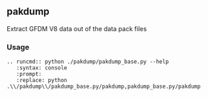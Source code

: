 ## pakdump

Extract GFDM V8 data out of the data pack files

### Usage

```eval_rst
.. runcmd:: python ./pakdump/pakdump_base.py --help
   :syntax: console
   :prompt:
   :replace: python .\\/pakdump\\/pakdump_base.py/pakdump,pakdump_base.py/pakdump
```
